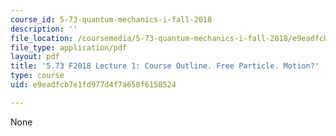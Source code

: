 ```yaml
---
course_id: 5-73-quantum-mechanics-i-fall-2018
description: ''
file_location: /coursemedia/5-73-quantum-mechanics-i-fall-2018/e9eadfcb7e1fd977d4f7a650f6158524_MIT5_73F18_Lec1.pdf
file_type: application/pdf
layout: pdf
title: '5.73 F2018 Lecture 1: Course Outline. Free Particle. Motion?'
type: course
uid: e9eadfcb7e1fd977d4f7a650f6158524

---
```

None